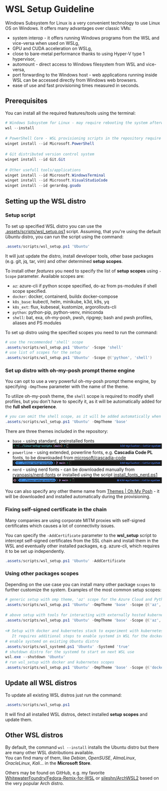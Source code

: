 # WSL Setup Guideline

Windows Subsystem for Linux is a very convenient technology to use Linux OS on Windows. It offers many advantages over classic VMs:

- system interop - it offers running Windows programs from the WSL and vice-versa when used on WSLg,
- GPU and CUDA acceleration on WSLg,
- close to bare-metal performance thanks to using Hyper-V type 1 hypervisor,
- automount - direct access to Windows filesystem from WSL and vice-versa,  
- port forwarding to the Windows host - web applications running inside WSL can be accessed directly from Windows web browsers.
- ease of use and fast provisioning times measured in seconds.

## Prerequisites

You can install all the required features/tools using the terminal:

``` powershell
# Windows Subsystem for Linux - may require rebooting the system afterwards
wsl --install

# PowerShell Core - WSL provisioning scripts in the repository require the PowerShell Core to be executed
winget install --id Microsoft.PowerShell

# Git distributed version control system
winget install --id Git.Git

# Other usefull tools/applications
winget install --id Microsoft.WindowsTerminal
winget install --id Microsoft.VisualStudioCode
winget install --id gerardog.gsudo
```

## Setting up the WSL distro

### Setup script

To set up specified WSL distro you can use the [.assets/scripts/wsl_setup.ps1](.assets/scripts/wsl_setup.ps1) script. Assuming, that you're using the default *Ubuntu* distro, you can run the script using the command:

``` powershell
.assets/scripts/wsl_setup.ps1 'Ubuntu'
```

It will just update the distro, install developer tools, other base packages (e.g. git, jq, tar, vim) and other determined **setup scopes**.

To install other *features* you need to specify the list of **setup scopes** using `-Scope` parameter. Available scopes are:

- `az`: azure-cli if python scope specified, do-az from ps-modules if shell scope specified.
- `docker`: docker, containerd, buildx docker-compose
- `k8s_base`: kubectl, helm, minikube, k3d, k9s, yq
- `k8s_ext`: flux, kubeseal, kustomize, argorollouts-cli
- `python`: python-pip, python-venv, miniconda
- `shell`: bat, exa, oh-my-posh, pwsh, ripgrep; bash and pwsh profiles, aliases and PS modules

To set up distro using the specified scopes you need to run the command:

``` powershell
# use the recommended 'shell' scope
.assets/scripts/wsl_setup.ps1 'Ubuntu' -Scope 'shell'
# use list of scopes for the setup
.assets/scripts/wsl_setup.ps1 'Ubuntu' -Scope @('python', 'shell')
```

### Set up distro with oh-my-posh prompt theme engine

You can opt to use a very powerful oh-my-posh prompt theme engine, by specifying `-OmpTheme` parameter with the name of the theme.

To utilize oh-my-posh theme, the `shell` scope is required to modify shell profiles, but you don't have to specify it, as it will be
automatically added for the **full shell experience**.

``` powershell
# you can omit the shell scope, as it will be added automatically when OmpTheme is specified
.assets/scripts/wsl_setup.ps1 'Ubuntu' -OmpTheme 'base'
```

There are three themes included in the repository:

- `base` - using standard, preinstalled fonts
  ![omp_base.png](images/omp_base.png)
- `powerline` - using extended, powerline fonts, e.g. **Cascadia Code PL** fonts, to be downloaded from [microsoft/cascadia-code](https://github.com/microsoft/cascadia-code)
  ![omp_base.png](images/omp_powerline.png)
- `nerd` - using nerd fonts - can be downloaded manually from [ryanoasis/nerd-fonts](https://github.com/ryanoasis/nerd-fonts) or installed using the script [install_fonts_nerd.ps1](../.assets/scripts/install_fonts_nerd.ps1)
  ![omp_base.png](images/omp_nerd.png)

You can also specify any other theme name from [Themes | Oh My Posh](https://ohmyposh.dev/docs/themes) - it will be downloaded and installed automatically during the provisioning.

### Fixing self-signed certificate in the chain

Many companies are using corporate MITM proxies with self-signed certificates which causes a lot of connectivity issues.

You can specify the `-AddCertificate` parameter to the **wsl_setup** script to intercept self-signed certificates from the SSL chain and install them in the WSL and eventually other installed packages, e.g. azure-cli, which requires it to be set up independently.

``` powershell
.assets/scripts/wsl_setup.ps1 'Ubuntu' -AddCertificate
```

### Using other packages scopes

Depending on the use case you can install many other package `scopes` to further customize the system.
Examples of the most common setup scopes:

``` powershell
# generic setup with omp theme, 'az' scope for the Azure Cloud and Python virtual environments management.
.assets/scripts/wsl_setup.ps1 'Ubuntu' -OmpTheme 'base' -Scope @('az', 'python', 'shell')

# above setup with tools for interacting with externally hosted kubernetes clusters
.assets/scripts/wsl_setup.ps1 'Ubuntu' -OmpTheme 'base' -Scope @('az', 'k8s_base', 'python', 'shell')

<# Setup with docker and kubernetes stack to experiment with kubernetes clusters using minikube or k3d.
   It requires additional steps to enable systemd in WSL for the docker to automatically start. #>
# enable systemd on existing Ubuntu distro
.assets/scripts/wsl_systemd.ps1 'Ubuntu' -Systemd 'true'
# shutdown distro for the systemd to start on next WSL use
wsl.exe --shutdown 'Ubuntu'
# run wsl_setup with docker and kubernetes scopes
.assets/scripts/wsl_setup.ps1 'Ubuntu' -OmpTheme 'base' -Scope @('docker', 'k8s_base', 'k8s_ext', 'shell')
```

## Update all WSL distros

To update all existing WSL distros just run the command:

``` powershell
.assets/scripts/wsl_setup.ps1
```

It will find all installed WSL distros, detect installed **setup scopes** and update them.

## Other WSL distros

By default, the command `wsl --install` installs the Ubuntu distro but there are many other WSL distributions available.  
You can find many of them, like *Debian*, *OpenSUSE*, *AlmaLinux*, *OracleLinux*, *Kali*... in the **Microsoft Store**.  

Others may be found on GitHub, e.g. my favorite [WhitewaterFoundry/Fedora-Remix-for-WSL](https://github.com/WhitewaterFoundry/Fedora-Remix-for-WSL) or [sileshn/ArchWSL2](https://github.com/sileshn/ArchWSL2) based on the very popular Arch distro.
